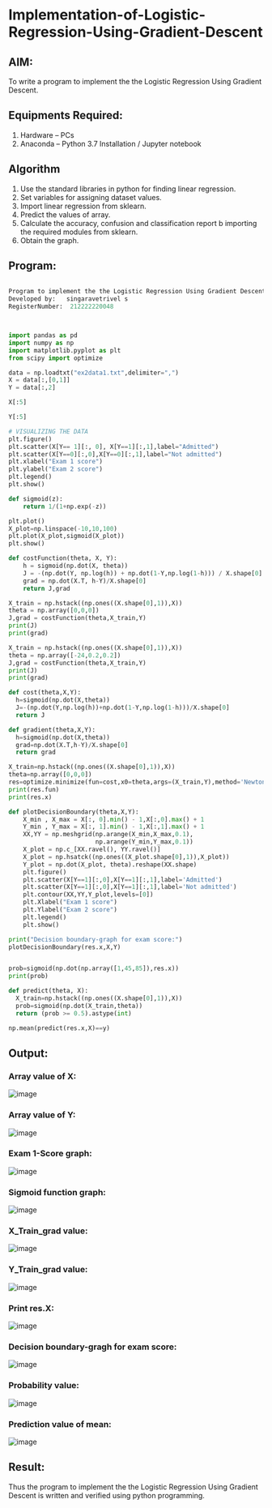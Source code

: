 # Implementation-of-Logistic-Regression-Using-Gradient-Descent

## AIM:

To write a program to implement the the Logistic Regression Using Gradient Descent.

## Equipments Required:

1. Hardware – PCs
2. Anaconda – Python 3.7 Installation / Jupyter notebook

## Algorithm

1. Use the standard libraries in python for finding linear regression.
2. Set variables for assigning dataset values.
3. Import linear regression from sklearn.
4. Predict the values of array.
5. Calculate the accuracy, confusion and classification report b importing the required modules from sklearn.
6. Obtain the graph.

## Program:

```python

Program to implement the the Logistic Regression Using Gradient Descent.
Developed by:   singaravetrivel s
RegisterNumber:  212222220048



import pandas as pd
import numpy as np
import matplotlib.pyplot as plt
from scipy import optimize

data = np.loadtxt("ex2data1.txt",delimiter=",")
X = data[:,[0,1]]
Y = data[:,2]

X[:5]

Y[:5]

# VISUALIZING THE DATA
plt.figure()
plt.scatter(X[Y== 1][:, 0], X[Y==1][:,1],label="Admitted")
plt.scatter(X[Y==0][:,0],X[Y==0][:,1],label="Not admitted")
plt.xlabel("Exam 1 score")
plt.ylabel("Exam 2 score")
plt.legend()
plt.show()

def sigmoid(z):
    return 1/(1+np.exp(-z))

plt.plot()
X_plot=np.linspace(-10,10,100)
plt.plot(X_plot,sigmoid(X_plot))
plt.show()

def costFunction(theta, X, Y):
    h = sigmoid(np.dot(X, theta))
    J = -(np.dot(Y, np.log(h)) + np.dot(1-Y,np.log(1-h))) / X.shape[0]
    grad = np.dot(X.T, h-Y)/X.shape[0]
    return J,grad

X_train = np.hstack((np.ones((X.shape[0],1)),X))
theta = np.array([0,0,0])
J,grad = costFunction(theta,X_train,Y)
print(J)
print(grad)

X_train = np.hstack((np.ones((X.shape[0],1)),X))
theta = np.array([-24,0.2,0.2])
J,grad = costFunction(theta,X_train,Y)
print(J)
print(grad)

def cost(theta,X,Y):
  h=sigmoid(np.dot(X,theta))
  J=-(np.dot(Y,np.log(h))+np.dot(1-Y,np.log(1-h)))/X.shape[0]
  return J

def gradient(theta,X,Y):
  h=sigmoid(np.dot(X,theta))
  grad=np.dot(X.T,h-Y)/X.shape[0]
  return grad

X_train=np.hstack((np.ones((X.shape[0],1)),X))
theta=np.array([0,0,0])
res=optimize.minimize(fun=cost,x0=theta,args=(X_train,Y),method='Newton-CG',jac=gradient)
print(res.fun)
print(res.x)

def plotDecisionBoundary(theta,X,Y):
    X_min , X_max = X[:, 0].min() - 1,X[:,0].max() + 1
    Y_min , Y_max = X[:, 1].min() - 1,X[:,1].max() + 1
    XX,YY = np.meshgrid(np.arange(X_min,X_max,0.1),
                        np.arange(Y_min,Y_max,0.1))
    X_plot = np.c_[XX.ravel(), YY.ravel()]
    X_plot = np.hsatck((np.ones((X_plot.shape[0],1)),X_plot))
    Y_plot = np.dot(X_plot, theta).reshape(XX.shape)
    plt.figure()
    plt.scatter(X[Y==1][:,0],X[Y==1][:,1],label='Admitted')
    plt.scatter(X[Y==1][:,0],X[Y==1][:,1],label='Not admitted')
    plt.contour(XX,YY,Y_plot,levels=[0])
    plt.Xlabel("Exam 1 score")
    plt.Ylabel("Exam 2 score")
    plt.legend()
    plt.show()

print("Decision boundary-graph for exam score:")
plotDecisionBoundary(res.x,X,Y)


prob=sigmoid(np.dot(np.array([1,45,85]),res.x))
print(prob)

def predict(theta, X):
  X_train=np.hstack((np.ones((X.shape[0],1)),X))
  prob=sigmoid(np.dot(X_train,theta))
  return (prob >= 0.5).astype(int)

np.mean(predict(res.x,X)==y)


```

## Output:

### Array value of X:

![image](https://github.com/ATHMAJ03/-Implementation-of-Logistic-Regression-Using-Gradient-Descent/assets/118753139/2039db78-c0f7-4ca1-8b16-13bab4ca13f2)

### Array value of Y:

![image](https://github.com/ATHMAJ03/-Implementation-of-Logistic-Regression-Using-Gradient-Descent/assets/118753139/4e535914-e794-46a6-b541-fdf7d6ce92fd)

### Exam 1-Score graph:

![image](https://github.com/ATHMAJ03/-Implementation-of-Logistic-Regression-Using-Gradient-Descent/assets/118753139/f92f6c73-2929-4c73-9ae0-d4c003c9c8fa)

### Sigmoid function graph:

![image](https://github.com/ATHMAJ03/-Implementation-of-Logistic-Regression-Using-Gradient-Descent/assets/118753139/fe65a173-b3d3-49da-9dcf-d96f8c9e5f35)


### X_Train_grad value:
![image](https://github.com/ATHMAJ03/-Implementation-of-Logistic-Regression-Using-Gradient-Descent/assets/118753139/6d6099a8-a67f-4660-9048-a75df93d4147)


### Y_Train_grad value:

![image](https://github.com/ATHMAJ03/-Implementation-of-Logistic-Regression-Using-Gradient-Descent/assets/118753139/3ca57469-055a-4c98-a64c-a48da5f0513a)


### Print res.X:

![image](https://github.com/ATHMAJ03/-Implementation-of-Logistic-Regression-Using-Gradient-Descent/assets/118753139/d7172004-c9f4-44c6-ac55-a29f6eb53f16)

### Decision boundary-gragh for exam score:

![image](https://github.com/ATHMAJ03/-Implementation-of-Logistic-Regression-Using-Gradient-Descent/assets/118753139/dcccd452-63a8-40d5-9a74-649521cd1541)


### Probability value:
![image](https://github.com/ATHMAJ03/-Implementation-of-Logistic-Regression-Using-Gradient-Descent/assets/118753139/1cedaeb5-da9b-4f13-a7aa-e4c1029cb329)


### Prediction value of mean:

![image](https://github.com/ATHMAJ03/-Implementation-of-Logistic-Regression-Using-Gradient-Descent/assets/118753139/aca5652f-356e-4774-923c-0b8806893d98)

## Result:

Thus the program to implement the the Logistic Regression Using Gradient Descent is written and verified using python programming.

